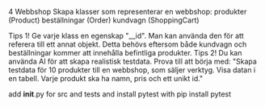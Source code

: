 4 Webbshop
Skapa klasser som representerar en webbshop:
produkter (Product)
beställningar (Order)
kundvagn (ShoppingCart)

Tips 1! Ge varje klass en egenskap "__id". Man kan använda den för att referera till ett annat objekt. Detta behövs eftersom både kundvagn och beställningar kommer att innehålla befintliga produkter.
Tips 2! Du kan använda AI för att skapa realistisk testdata. Prova till att börja med:
"Skapa testdata för 10 produkter till en webbshop, som säljer verktyg. Visa datan i en tabell. Varje produkt ska ha namn, pris och ett unikt id."

add __init__.py  for src and tests and install pytest with pip install pytest
